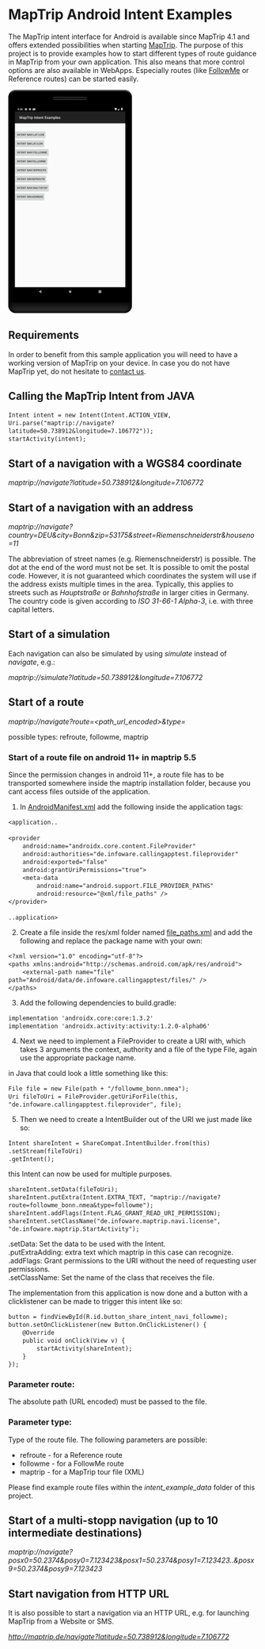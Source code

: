 # MapTrip Android Intent Examples #

The MapTrip intent interface for Android is available since MapTrip 4.1 and offers extended possibilities when starting [MapTrip](https://maptrip.de). The purpose of this project is to provide examples how to start different types of route guidance in MapTrip from your own application.
This also means that more control options are also available in WebApps. Especially routes (like [FollowMe](https://www.maptrip.de/en/gps-app-for-waste-management/) or Reference routes) can be started easily.

<img src="readme_media/main.png" width="250">

## Requirements ##

In order to benefit from this sample application you will need to have a working version of MapTrip on your device. In case you do not have MapTrip yet, do not hesitate to [contact us](https://www.maptrip.de/en/contact-us/).

## Calling the MapTrip Intent from JAVA ##
```
Intent intent = new Intent(Intent.ACTION_VIEW, Uri.parse("maptrip://navigate?latitude=50.738912&longitude=7.106772"));
startActivity(intent);
```

## Start of a navigation with a WGS84 coordinate ##
*maptrip://navigate?latitude=50.738912&longitude=7.106772*
## Start of a navigation with an address ##
*maptrip://navigate?country=DEU&city=Bonn&zip=53175&street=Riemenschneiderstr&houseno=11*

The abbreviation of street names (e.g. Riemenschneiderstr) is possible. The dot at the end of the word must not be set. It is possible to omit the postal code. However, it is not guaranteed which coordinates the system will use if the address exists multiple times in the area. Typically, this applies to streets such as *Hauptstraße* or *Bahnhofstraße* in larger cities in Germany. The country code is given according to *ISO 31-66-1 Alpha-3*, i.e. with three capital letters.
## Start of a simulation ##
Each navigation can also be simulated by using *simulate* instead of *navigate*, e.g.:

*maptrip://simulate?latitude=50.738912&longitude=7.106772*
## Start of a route ##
*maptrip://navigate?route=<path_url_encoded>&type=*

possible types: refroute, followme, maptrip

### Start of a route file on android 11+ in maptrip 5.5 ###

Since the permission changes in android 11+, a route file has to be transported somewhere inside the maptrip installation folder, 
because you cant access files outside of the application. 

1. In [AndroidManifest.xml](app/src/main/AndroidManifest.xml) add the following inside the application tags:

```
<application..

<provider
    android:name="androidx.core.content.FileProvider"
    android:authorities="de.infoware.callingapptest.fileprovider"
    android:exported="false"
    android:grantUriPermissions="true">
    <meta-data
        android:name="android.support.FILE_PROVIDER_PATHS"
        android:resource="@xml/file_paths" />
</provider>

..application>
```

2. Create a file inside the res/xml folder named [file_paths.xml](app/src/main/res/xml/file_paths.xml) and add the following
and replace the package name with your own:

```
<?xml version="1.0" encoding="utf-8"?>
<paths xmlns:android="http://schemas.android.com/apk/res/android">
    <external-path name="file" path="Android/data/de.infoware.callingapptest/files/" />
</paths>
```

3. Add the following dependencies to build.gradle:

```
implementation 'androidx.core:core:1.3.2'
implementation 'androidx.activity:activity:1.2.0-alpha06'
```

4. Next we need to implement a FileProvider to create a URI with, 
which takes 3 arguments the context, authority and a file of the type File, again use the
appropriate package name.

in Java that could look a little something like this:
```
File file = new File(path + "/followme_bonn.nmea");
Uri fileToUri = FileProvider.getUriForFile(this, "de.infoware.callingapptest.fileprovider", file);
```

5. Then we need to create a IntentBuilder out of the URI we just made like so:

```
Intent shareIntent = ShareCompat.IntentBuilder.from(this)
.setStream(fileToUri)
.getIntent();
```

this Intent can now be used for multiple purposes.

```
shareIntent.setData(fileToUri);
shareIntent.putExtra(Intent.EXTRA_TEXT, "maptrip://navigate?route=followme_bonn.nmea&type=followme");
shareIntent.addFlags(Intent.FLAG_GRANT_READ_URI_PERMISSION);
shareIntent.setClassName("de.infoware.maptrip.navi.license", "de.infoware.maptrip.StartActivity");
```
.setData: Set the data to be used with the Intent.\
.putExtraAdding: extra text which maptrip in this case can recognize.\
.addFlags: Grant permissions to the URI without the need of requesting user permissions.\
.setClassName: Set the name of the class that receives the file.

The implementation from this application is now done and a button with a clicklistener can be made to trigger
this intent like so:

```
button = findViewById(R.id.button_share_intent_navi_followme);
button.setOnClickListener(new Button.OnClickListener() {
    @Override
    public void onClick(View v) {
        startActivity(shareIntent);
    }
});
```





### Parameter route: ###
The absolute path (URL encoded) must be passed to the file.
### Parameter type: ###
Type of the route file. The following parameters are possible:
-	refroute    -  for a Reference route
-	followme   -  for a FollowMe route
-	maptrip   -   for a MapTrip tour file (XML)

Please find example route files within the *intent_example_data* folder of this project.
## Start of a multi-stopp navigation (up to 10 intermediate destinations) ##
*maptrip://navigate?posx0=50.2374&posy0=7.123423&posx1=50.2374&posy1=7.123423..&posx9=50.2374&posy9=7.123423*

## Start navigation from HTTP URL ##
It is also possible to start a navigation via an HTTP URL, e.g. for launching MapTrip from a Website or SMS.

*http://maptrip.de/navigate?latitude=50.738912&longitude=7.106772*

